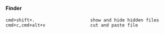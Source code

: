 #### Finder

    cmd+shift+.                     show and hide hidden files
    cmd+c,cmd+alt+v                 cut and paste file
